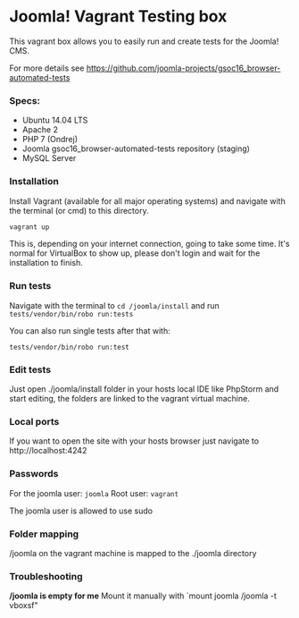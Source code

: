 # Joomla! Vagrant Testing box

This vagrant box allows you to easily run and create tests for the Joomla! CMS.

For more details see https://github.com/joomla-projects/gsoc16_browser-automated-tests

### Specs:

* Ubuntu 14.04 LTS
* Apache 2
* PHP 7 (Ondrej)
* Joomla gsoc16_browser-automated-tests repository (staging)
* MySQL Server

### Installation

Install Vagrant (available for all major operating systems) and navigate with the terminal (or cmd) to this directory.

```bash
vagrant up
```

This is, depending on your internet connection, going to take some time. It's normal for VirtualBox to show up, please don't login and wait for the installation to finish.

### Run tests

Navigate with the terminal to `cd /joomla/install` and run `tests/vendor/bin/robo run:tests`

You can also run single tests after that with:

`tests/vendor/bin/robo run:test`

### Edit tests

Just open ./joomla/install folder in your hosts local IDE like PhpStorm and start editing, the folders are linked to the vagrant virtual machine.

### Local ports

If you want to open the site with your hosts browser just navigate to http://localhost:4242

### Passwords

For the joomla user: `joomla`
Root user: `vagrant`

The joomla user is allowed to use sudo

### Folder mapping

/joomla on the vagrant machine is mapped to the ./joomla directory

### Troubleshooting

**/joomla is empty for me**
Mount it manually with `mount joomla /joomla -t vboxsf"
